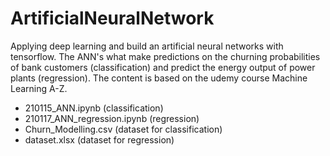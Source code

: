 # ArtificialNeuralNetwork
Applying deep learning and build an artificial neural networks with tensorflow. The ANN's what make predictions on the churning probabilities of bank customers (classification) and predict the energy output of power plants (regression). The content is based on the udemy course Machine Learning A-Z.
* 210115_ANN.ipynb (classification)
* 210117_ANN_regression.ipynb (regression)
* Churn_Modelling.csv (dataset for classification)
* dataset.xlsx (dataset for regression)

